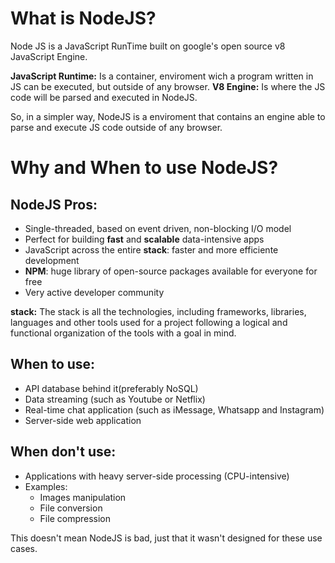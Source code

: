 # What is NodeJS?
Node JS is a JavaScript RunTime built on google's open source v8 JavaScript Engine.

**JavaScript Runtime:** Is a container, enviroment wich a program written in JS can be executed, but outside of any browser.
**V8 Engine:** Is where the JS code will be parsed and executed in NodeJS.

So, in a simpler way, NodeJS is a enviroment that contains an engine able to parse and execute JS code outside of any browser.

# Why and When to use NodeJS?

## NodeJS Pros:
* Single-threaded, based on event driven, non-blocking I/O model
* Perfect for building **fast** and **scalable** data-intensive apps
* JavaScript across the entire **stack**: faster and more efficiente development
* **NPM**: huge library of open-source packages available for everyone for free
* Very active developer community

**stack:** The stack is all the technologies, including frameworks, libraries, languages and other tools used for a project following a logical and functional organization of the tools with a goal in mind. 

## When to use:
* API database behind it(preferably NoSQL)
* Data streaming (such as Youtube or Netflix)
* Real-time chat application (such as iMessage, Whatsapp and Instagram)
* Server-side web application

## When don't use:
* Applications with heavy server-side processing (CPU-intensive)
* Examples:
    - Images manipulation
    - File conversion
    - File compression

This doesn't mean NodeJS is bad, just that it wasn't designed for these use cases.








